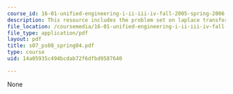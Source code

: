 ```yaml
---
course_id: 16-01-unified-engineering-i-ii-iii-iv-fall-2005-spring-2006
description: This resource includes the problem set on laplace transform.
file_location: /coursemedia/16-01-unified-engineering-i-ii-iii-iv-fall-2005-spring-2006/14a05935c494bcdab72f6dfbd9587640_s07_ps08_spring04.pdf
file_type: application/pdf
layout: pdf
title: s07_ps08_spring04.pdf
type: course
uid: 14a05935c494bcdab72f6dfbd9587640

---
```

None